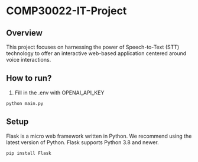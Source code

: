 # COMP30022-IT-Project
## Overview
This project focuses on harnessing the power of Speech-to-Text (STT) technology to offer an interactive web-based application centered around voice interactions.

## How to run?
1. Fill in the .env with OPENAI_API_KEY
```
python main.py
```

## Setup
Flask is a micro web framework written in Python.
We recommend using the latest version of Python. Flask supports Python 3.8 and newer.
```
pip install Flask
```

